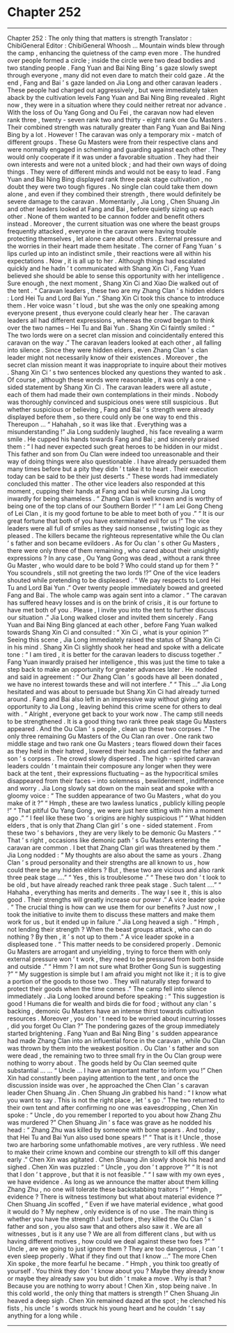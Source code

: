 
# Chapter 252


---

Chapter 252 : The only thing that matters is strength
Translator :
ChibiGeneral
Editor :
ChibiGeneral
Whoosh …
Mountain winds blew through the camp , enhancing the quietness of the camp even more .
The hundred over people formed a circle ; inside the circle were two dead bodies and two standing people .
Fang Yuan and Bai Ning Bing ’ s gaze slowly swept through everyone , many did not even dare to match their cold gaze .
At the end , Fang and Bai ’ s gaze landed on Jia Long and other caravan leaders .
These people had charged out aggressively , but were immediately taken aback by the cultivation levels Fang Yuan and Bai Ning Bing revealed . Right now , they were in a situation where they could neither retreat nor advance .
With the loss of Ou Yang Gong and Ou Fei , the caravan now had eleven rank three , twenty - seven rank two and thirty - eight rank one Gu Masters .
Their combined strength was naturally greater than Fang Yuan and Bai Ning Bing by a lot .
However !
The caravan was only a temporary mix - match of different groups . These Gu Masters were from their respective clans and were normally engaged in scheming and guarding against each other . They would only cooperate if it was under a favorable situation .
They had their own interests and were not a united block ; and had their own ways of doing things .
They were of different minds and would not be easy to lead .
Fang Yuan and Bai Ning Bing displayed rank three peak stage cultivation , no doubt they were two tough figures . No single clan could take them down alone , and even if they combined their strength , there would definitely be severe damage to the caravan .
Momentarily , Jia Long , Chen Shuang Jin and other leaders looked at Fang and Bai , before quietly sizing up each other . None of them wanted to be cannon fodder and benefit others instead .
Moreover , the current situation was one where the beast groups frequently attacked , everyone in the caravan were having trouble protecting themselves , let alone care about others .
External pressure and the worries in their heart made them hesitate .
The corner of Fang Yuan ’ s lips curled up into an indistinct smile , their reactions were all within his expectations . Now , it is all up to her .
Although things had escalated quickly and he hadn ’ t communicated with Shang Xin Ci , Fang Yuan believed she should be able to sense this opportunity with her intelligence .
Sure enough , the next moment , Shang Xin Ci and Xiao Die walked out of the tent .
“ Caravan leaders , these two are my Zhang Clan ’ s hidden elders : Lord Hei Tu and Lord Bai Yun .” Shang Xin Ci took this chance to introduce them .
Her voice wasn ’ t loud , but she was the only one speaking among everyone present , thus everyone could clearly hear her .
The caravan leaders all had different expressions , whereas the crowd began to think over the two names – Hei Tu and Bai Yun .
Shang Xin Ci faintly smiled : “ The two lords were on a secret clan mission and coincidentally entered this caravan on the way .”
The caravan leaders looked at each other , all falling into silence .
Since they were hidden elders , even Zhang Clan ’ s clan leader might not necessarily know of their existences . Moreover , the secret clan mission meant it was inappropriate to inquire about their motives .
Shang Xin Ci ’ s two sentences blocked any questions they wanted to ask .
Of course , although these words were reasonable , it was only a one - sided statement by Shang Xin Ci .
The caravan leaders were all astute , each of them had made their own contemplations in their minds . Nobody was thoroughly convinced and suspicious ones were still suspicious .
But whether suspicious or believing , Fang and Bai ’ s strength were already displayed before them , so there could only be one way to end this .
Thereupon …
“ Hahahah , so it was like that . Everything was a misunderstanding !” Jia Long suddenly laughed , his face revealing a warm smile .
He cupped his hands towards Fang and Bai ; and sincerely praised them : “ I had never expected such great heroes to be hidden in our midst . This father and son from Ou Clan were indeed too unreasonable and their way of doing things were also questionable . I have already persuaded them many times before but a pity they didn ’ t take it to heart . Their execution today can be said to be their just deserts .”
These words had immediately concluded this matter .
The other vice leaders also responded at this moment , cupping their hands at Fang and bai while cursing Jia Long inwardly for being shameless .
“ Zhang Clan is well known and is worthy of being one of the top clans of our Southern Border !”
“ I am Lei Gong Cheng of Lei Clan , it is my good fortune to be able to meet both of you .”
“ It is our great fortune that both of you have exterminated evil for us !”
The vice leaders were all full of smiles as they said nonsense , twisting logic as they pleased .
The killers became the righteous representative while the Ou clan ’ s father and son became evildoers . As for Ou clan ’ s other Gu Masters , there were only three of them remaining , who cared about their unsightly expressions ? In any case , Ou Yang Gong was dead , without a rank three Gu Master , who would dare to be bold ? Who could stand up for them ?
“ You scoundrels , still not greeting the two lords !?” One of the vice leaders shouted while pretending to be displeased .
“ We pay respects to Lord Hei Tu and Lord Bai Yun .” Over twenty people immediately bowed and greeted Fang and Bai .
The whole camp was again sent into a clamor .
“ The caravan has suffered heavy losses and is on the brink of crisis , it is our fortune to have met both of you . Please , I invite you into the tent to further discuss our situation .” Jia Long walked closer and invited them sincerely .
Fang Yuan and Bai Ning Bing glanced at each other , before Fang Yuan walked towards Shang Xin Ci and consulted : “ Xin Ci , what is your opinion ?”
Seeing this scene , Jia Long immediately raised the status of Shang Xin Ci in his mind .
Shang Xin Ci slightly shook her head and spoke with a delicate tone : “ I am tired , it is better for the caravan leaders to discuss together .”
Fang Yuan inwardly praised her intelligence , this was just the time to take a step back to make an opportunity for greater advances later .
He nodded and said in agreement : “ Our Zhang Clan ’ s goods have all been donated , we have no interest towards these and will not interfere .”
“ This …” Jia Long hesitated and was about to persuade but Shang Xin Ci had already turned around .
Fang and Bai also left in an impressive way without giving any opportunity to Jia Long , leaving behind this crime scene for others to deal with .
“ Alright , everyone get back to your work now . The camp still needs to be strengthened . It is a good thing two rank three peak stage Gu Masters appeared . And the Ou Clan ’ s people , clean up these two corpses .”
The only three remaining Gu Masters of the Ou Clan ran over . One rank two middle stage and two rank one Gu Masters ; tears flowed down their faces as they held in their hatred , lowered their heads and carried the father and son ’ s corpses .
The crowd slowly dispersed . The high - spirited caravan leaders couldn ’ t maintain their composure any longer when they were back at the tent , their expressions fluctuating – as the hypocritical smiles disappeared from their faces – into solemness , bewilderment , indifference and worry .
Jia Long slowly sat down on the main seat and spoke with a gloomy voice : “ The sudden appearance of two Gu Masters , what do you make of it ?”
“ Hmph , these are two lawless lunatics , publicly killing people !”
“ That pitiful Ou Yang Gong , we were just here sitting with him a moment ago .”
“ I feel like these two ’ s origins are highly suspicious !”
“ What hidden elders , that is only that Zhang Clan girl ’ s one - sided statement . From these two ’ s behaviors , they are very likely to be demonic Gu Masters .”
“ That ’ s right , occasions like demonic path ’ s Gu Masters entering the caravan are common . I bet that Zhang Clan girl was threatened by them .”
Jia Long nodded : “ My thoughts are also about the same as yours . Zhang Clan ’ s proud personality and their strengths are all known to us , how could there be any hidden elders ? But , these two are vicious and also rank three peak stage ….”
“ Yes , this is troublesome .”
“ These two don ’ t look to be old , but have already reached rank three peak stage . Such talent ….”
“ Hahaha , everything has merits and demerits . The way I see it , this is also good . Their strengths will greatly increase our power .” A vice leader spoke .
“ The crucial thing is how can we use them for our benefits ? Just now , I took the initiative to invite them to discuss these matters and make them work for us , but it ended up in failure .” Jia Long heaved a sigh .
“ Hmph , not lending their strength ? When the beast groups attack , who can do nothing ? By then , it ’ s not up to them .” A vice leader spoke in a displeased tone .
“ This matter needs to be considered properly . Demonic Gu Masters are arrogant and unyielding , trying to force them with only external pressure won ’ t work , they need to be pressured from both inside and outside .”
“ Hmm ? I am not sure what Brother Gong Sun is suggesting ?”
“ My suggestion is simple but I am afraid you might not like it ; it is to give a portion of the goods to those two . They will naturally step forward to protect their goods when the time comes .”
The camp fell into silence immediately .
Jia Long looked around before speaking : “ This suggestion is good !
Humans die for wealth and birds die for food
; without any clan ’ s backing , demonic Gu Masters have an intense thirst towards cultivation resources . Moreover , you don ’ t need to be worried about incurring losses , did you forget Ou Clan ?”
The pondering gazes of the group immediately started brightening .
Fang Yuan and Bai Ning Bing ’ s sudden appearance had made Zhang Clan into an influential force in the caravan , while Ou Clan was thrown by them into the weakest position .
Ou Clan ’ s father and son were dead , the remaining two to three small fry in the Ou Clan group were nothing to worry about . The goods held by Ou Clan seemed quite substantial …
…
“ Uncle … I have an important matter to inform you !” Chen Xin had constantly been paying attention to the tent , and once the discussion inside was over , he approached the Chen Clan ’ s caravan leader Chen Shuang Jin .
Chen Shuang Jin grabbed his hand : “ I know what you want to say . This is not the right place , let ’ s go .”
The two returned to their own tent and after confirming no one was eavesdropping , Chen Xin spoke : “ Uncle , do you remember I reported to you about how Zhang Zhu was murdered ?”
Chen Shuang Jin ’ s face was grave as he nodded his head : “ Zhang Zhu was killed by someone with bone spears . And today , that Hei Tu and Bai Yun also used bone spears !”
“ That is it ! Uncle , those two are harboring some unfathomable motives , are very ruthless . We need to make their crime known and combine our strength to kill off this danger early .” Chen Xin was agitated .
Chen Shuang Jin slowly shook his head and sighed .
Chen Xin was puzzled : “ Uncle , you don ’ t approve ?”
“ It is not that I don ’ t approve , but that it is not feasible .”
“ I saw with my own eyes , we have evidence . As long as we announce the matter about them killing Zhang Zhu , no one will tolerate these backstabbing traitors !”
“ Hmph , evidence ? There is witness testimony but what about material evidence ?” Chen Shuang Jin scoffed , “ Even if we have material evidence , what good it would do ? My nephew , only evidence is of no use . The main thing is whether you have the strength ! Just before , they killed the Ou Clan ’ s father and son , you also saw that and others also saw it . We are all witnesses , but is it any use ? We are all from different clans , but with us having different motives , how could we deal against these two foes ?”
“ Uncle , are we going to just ignore them ? They are too dangerous , I can ’ t even sleep properly . What if they find out that I know …” The more Chen Xin spoke , the more fearful he became .
“ Hmph , you think too greatly of yourself . You think they don ’ t know about you ? Maybe they already know or maybe they already saw you but didn ’ t make a move . Why is that ? Because you are nothing to worry about ! Chen Xin , stop being naive . In this cold world , the only thing that matters is strength !” Chen Shuang Jin heaved a deep sigh .
Chen Xin remained dazed at the spot ; he clenched his fists , his uncle ’ s words struck his young heart and he couldn ’ t say anything for a long while .

---


